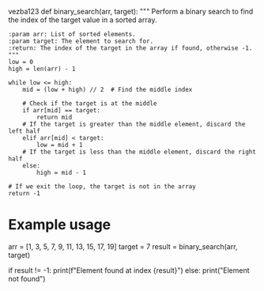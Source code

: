 vezba123
def binary_search(arr, target):
    """
    Perform a binary search to find the index of the target value in a sorted array.
    
    :param arr: List of sorted elements.
    :param target: The element to search for.
    :return: The index of the target in the array if found, otherwise -1.
    """
    low = 0
    high = len(arr) - 1

    while low <= high:
        mid = (low + high) // 2  # Find the middle index
        
        # Check if the target is at the middle
        if arr[mid] == target:
            return mid
        # If the target is greater than the middle element, discard the left half
        elif arr[mid] < target:
            low = mid + 1
        # If the target is less than the middle element, discard the right half
        else:
            high = mid - 1
    
    # If we exit the loop, the target is not in the array
    return -1

# Example usage
arr = [1, 3, 5, 7, 9, 11, 13, 15, 17, 19]
target = 7
result = binary_search(arr, target)

if result != -1:
    print(f"Element found at index {result}")
else:
    print("Element not found")
